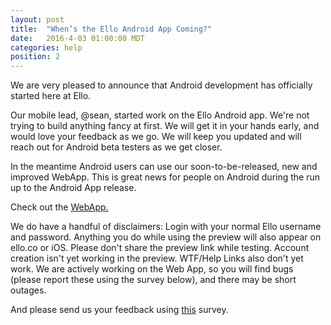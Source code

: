 ```yaml
---
layout: post
title:  "When’s the Ello Android App Coming?"
date:   2016-4-03 01:00:00 MDT
categories: help
position: 2
---
```


We are very pleased to announce that Android development has officially started here at Ello. 

Our mobile lead, @sean, started work on the Ello Android app. We're not trying to build anything fancy at first. We will get it in your hands early, and would love your feedback as we go. We will keep you updated and will reach out for Android beta testers as we get closer.

In the meantime Android users can use our soon-to-be-released, new and improved WebApp. This is great news for people on Android during the run up to the Android App release.

Check out the [WebApp.](https://preview.ello.co)

We do have a handful of disclaimers:
Login with your normal Ello username and password. Anything you do while using the preview will also appear on ello.co or iOS.
Please don't share the preview link while testing.
Account creation isn't yet working in the preview.
WTF/Help Links also don't yet work.
We are actively working on the Web App, so you will find bugs (please report these using the survey below), and there may be short outages.

And please send us your feedback using [this](https://ello.typeform.com/to/M6igwg) survey.
